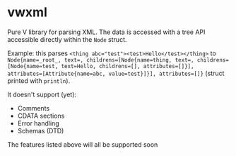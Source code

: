 # vwxml
Pure V library for parsing XML. The data is accessed with a tree API accessible directly within the `Node`  struct.

Example: this parses `<thing abc="test"><test>Hello</test></thing>` to
`Node{name=_root_, text=, childrens=[Node{name=thing, text=, childrens=[Node{name=test, text=Hello, childrens=[], attributes=[]}], attributes=[Attribute{name=abc, value=test}]}], attributes=[]}`
(struct printed with `println`).

It doesn't support (yet):
- Comments
- CDATA sections
- Error handling
- Schemas (DTD)

The features listed above will all be supported soon

